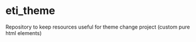 # eti_theme
Repository to keep resources useful for theme change project (custom pure html elements)
